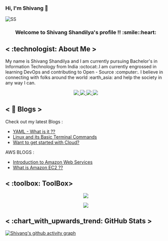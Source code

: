 ### Hi, I'm Shivang 👋

![SS](https://user-images.githubusercontent.com/101946115/211159424-7b773242-fb94-4c6b-8181-6915f04de19c.png)

<h3 align = "center">Welcome to Shivang Shandilya's profile !! :smile::heart:
</h3>

<h2>< :technologist:	About Me ></h2>
My name is Shivang Shandilya and I am currently pursuing Bachelor's in Information Technology from India :octocat:.I am currently engrossed in learning DevOps and contributing to Open - Source  :computer:.
I believe in connecting with folks around the world :earth_asia: and help the society in any way I can.

<p align = "center">

<a href = "https://www.linkedin.com/in/shivang-shandilya-8b926b218/">
<img src = "https://img.shields.io/badge/LinkedIn-0077B5?style=for-the-badge&logo=linkedin&logoColor=white" />
</a>


<a href = "https://twitter.com/shivv_twt">
<img src = "https://img.shields.io/badge/Twitter-1DA1F2?style=for-the-badge&logo=twitter&logoColor=white" />
</a>


<a href = "https://leetcode.com/ShivangShandilya/">
<img src = "https://img.shields.io/badge/-LeetCode-FFA116?style=for-the-badge&logo=LeetCode&logoColor=black" />
</a>


<a href = "https://hashnode.com/@KubeMan">
<img src = "https://img.shields.io/badge/Hashnode-2962FF?style=for-the-badge&logo=hashnode&logoColor=white" />
</a>

</p>

 <h2>< 📔 Blogs ></h2>
 
 Check out my latest Blogs :
 
 - [YAML - What is it ??](https://mydevopsjourney.hashnode.dev/yaml-what-is-it)
 - [Linux and its Basic Terminal Commands](https://mydevopsjourney.hashnode.dev/linux-and-its-basic-terminal-commands)
 - [Want to get started with Cloud?](https://mydevopsjourney.hashnode.dev/want-to-get-started-with-cloud)
 
  AWS BLOGS :
 - [Introduction to Amazon Web Services](https://allaboutaws.hashnode.dev/introduction-to-amazon-web-services)
 - [What is Amazon EC2 ??](https://allaboutaws.hashnode.dev/what-is-amazon-ec2)


  
<h2>< :toolbox: ToolBox></h2>

<p align="center">
  <a href="https://skillicons.dev">
    <img src="https://skillicons.dev/icons?i=linux,aws,git,docker,kubernetes,jenkins" />
  </a>
</p>
 
 <p align="center">
  <a href="https://skillicons.dev">
    <img src="https://skillicons.dev/icons?i=cpp,java,html,css,react,next,firebase" />
  </a>
</p>
 
<h2>< :chart_with_upwards_trend:	GitHub Stats ></h2>

[![Shivang's github activity graph](https://github-readme-activity-graph.cyclic.app/graph?username=ShivangShandilya&theme=dracula)](https://github.com/ShivangShandilya/github-readme-activity-graph)

